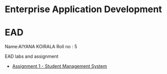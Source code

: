 # Enterprise Application Development
# EAD
Name:AIYANA KOIRALA
Roll no : 5
 
EAD labs and assignment

- [Assignment 1 - Student Management System](https://github.com/1ayuu/7thsemlabwork/tree/main/EAD/assignments)


